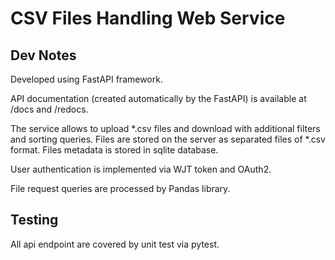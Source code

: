 # CSV Files Handling Web Service

## Dev Notes

Developed using FastAPI framework. 

API documentation (created automatically by the FastAPI) is available at /docs and /redocs.

The service allows to upload *.csv files and download with additional filters and sorting queries.
Files are stored on the server as separated files of *.csv format. Files metadata is stored in sqlite database.

User authentication is implemented via WJT token and OAuth2.

File request queries are processed by Pandas library.

## Testing

All api endpoint are covered by unit test via pytest.